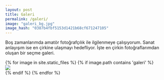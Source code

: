 ```yaml
---
layout: post
title: Galeri
permalink: /galeri/
image: "galeri_bg.jpg"
image_hash: "0387b4fbf5153d1421b68cf671247105"
---
```



<div class="container">
        <div class="intro">
          <p class="text-center">Boş zamanlarımda amatör fotoğrafçılık ile ilgilenmeye çalışıyorum. Sanat anlayışım ise en çirkine ulaşmayı hedefliyor. İşte en çirkin fotoğraflarımdan oluşan bir seçme galeri.</p>
        </div>
        <section class="portfolio-block projects compact-grid">
            <div class="row no-gutters">
            {% for image in site.static_files %}
              {% if image.path contains 'galeri' %}
                <div class="col-md-6 col-lg-4 item zoom-on-hover">
                    <a href="{{ site.url }}{{ image.path }}">
                        <img class="img-fluid image" src="{{ site.url }}{{ image.path }}">
                        <!--span class="description">
                            <span class="description-heading">Lorem Ipsum</span>
                            <span class="description-body">Lorem ipsum dolor sit amet, consectetur adipiscing elit. Nunc quam urna.Lorem ipsum dolor sit amet, consectetur adipiscing elit.</span>
                        </span-->
                    </a>
                </div>
              {% endif %}
            {% endfor %}
            </div>
          </section>
    
        
</div>